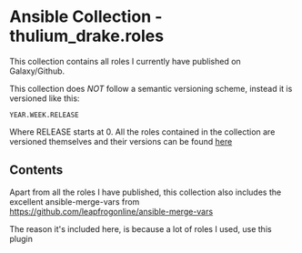 # Ansible Collection - thulium_drake.roles

This collection contains all roles I currently have published on Galaxy/Github.

This collection does _NOT_ follow a semantic versioning scheme, instead it is versioned like this:

```
YEAR.WEEK.RELEASE
```

Where RELEASE starts at 0. All the roles contained in the collection are versioned themselves
and their versions can be found [here](../VERSIONS.md)

## Contents
Apart from all the roles I have published, this collection also includes the excellent ansible-merge-vars from https://github.com/leapfrogonline/ansible-merge-vars

The reason it's included here, is because a lot of roles I used, use this plugin
